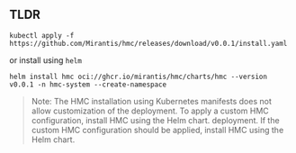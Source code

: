 
## TLDR

    kubectl apply -f https://github.com/Mirantis/hmc/releases/download/v0.0.1/install.yaml

or install using `helm`

    helm install hmc oci://ghcr.io/mirantis/hmc/charts/hmc --version v0.0.1 -n hmc-system --create-namespace


> Note: The HMC installation using Kubernetes manifests does not allow customization of the deployment. To apply a custom HMC configuration, install HMC using the Helm chart.
> deployment. If the custom HMC configuration should be applied, install HMC using
> the Helm chart.